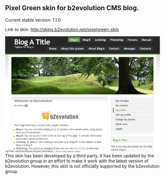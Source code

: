 ## Pixel Green skin for b2evolution CMS blog.
Current stable version: 1.1.0

Link to skin: http://skins.b2evolution.net/pixelgreen-skin

<img src="skinshot.png"/>

<br/>
This skin has been developed by a third party. It has been updated by the b2evolution group in an effort to make it work with the latest version of b2evolution. However, this skin is not officially supported by the b2evolution group.